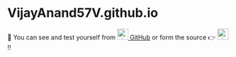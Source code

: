 # VijayAnand57V.github.io


🥰 You can see and test yourself from <a href="https://github.com/VijayAnand57V/VijayAnand57V.github.io"><img src="https://encrypted-tbn0.gstatic.com/images?q=tbn%3AANd9GcQsReClhyeowKzinpg6H5cHRX4kJjTJh0x-sw&usqp=CAU" alt="view source" height="25">
GitHub</a> </a> or form the source 👉 <!-- View Source Button -->
<a href="https://glitch.com/edit/?utm_content=project_comet-verdant-lentil&utm_source=view_source&utm_medium=button&utm_campaign=glitchButton#!/comet-verdant-lentil">
  <img src="https://cdn.glitch.com/2bdfb3f8-05ef-4035-a06e-2043962a3a13%2Fview-source%402x.png?1513093958802" alt="view source" height="25">
</a>!!
